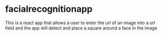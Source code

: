 # facialrecognitionapp
This is a react app that allows a user to enter the url of an image into a url field and the app will detect and place a square around a face in the image
